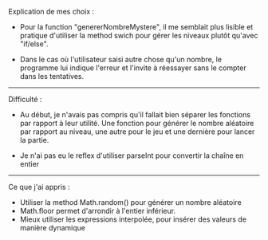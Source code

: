  <!-- Explication de vos choix, de vos éventuelles difficultés ou de ce que vous avez appris. -->

Explication de mes choix :

- Pour la function "genererNombreMystere", il me semblait plus lisible et pratique d'utiliser la method swich pour gérer les niveaux plutôt qu'avec "if/else".

- Dans le cas où l'utilisateur saisi autre chose qu'un nombre, le programme lui indique l'erreur et l'invite à réessayer sans le compter dans les tentatives. 

---

Difficulté :

- Au début, je n'avais pas compris qu'il fallait bien séparer les fonctions par rapport à leur utilité. Une fonction pour générer le nombre aléatoire par rapport au niveau, une autre pour le jeu et une dernière pour lancer la partie.

- Je n'ai pas eu le reflex d'utiliser parseInt pour convertir la chaîne en entier

---

Ce que j'ai appris :

- Utiliser la method Math.random() pour générer un nombre aléatoire
- Math.floor permet d'arrondir à l'entier inférieur.
- Mieux utiliser les expressions interpolée, pour insérer des valeurs de manière dynamique